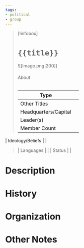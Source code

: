 ```yaml
---
tags:
- political
- group
---
```

> [!infobox]
> # `{{title}}`
> ![[Image.png|200]]
> ###### About
> | Type |  |
> | ---- | ---- |
> | Other Titles |  |
> | Headquarters/Capital | |
> | Leader(s) |  |
> | Member Count |   |
| Ideology/Beliefs |   |
> | Languages |  |
> | Status |  |

# Description



# History



# Organization


# Other Notes